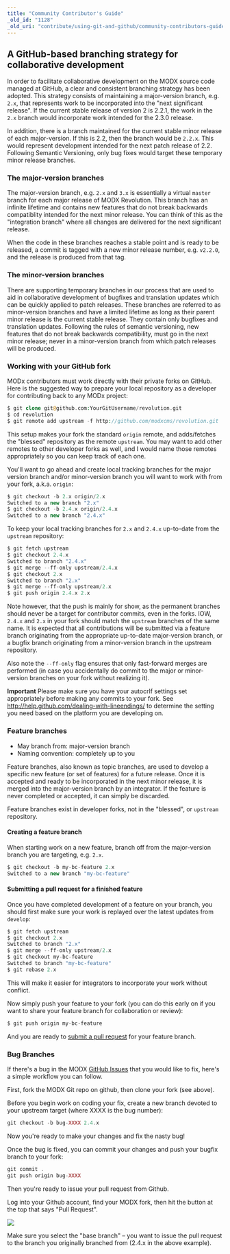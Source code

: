 ```yaml
---
title: "Community Contributor's Guide"
_old_id: "1128"
_old_uri: "contribute/using-git-and-github/community-contributors-guide"
---
```


## A GitHub-based branching strategy for collaborative development

 In order to facilitate collaborative development on the MODX source code managed at GitHub, a clear and consistent branching strategy has been adopted. This strategy consists of maintaining a major-version branch, e.g. `2.x`, that represents work to be incorporated into the "next significant release". If the current stable release of version 2 is 2.2.1, the work in the `2.x` branch would incorporate work intended for the 2.3.0 release.

 In addition, there is a branch maintained for the current stable minor release of each major-version. If this is 2.2, then the branch would be `2.2.x`. This would represent development intended for the next patch release of 2.2. Following Semantic Versioning, only bug fixes would target these temporary minor release branches.

### The major-version branches

 The major-version branch, e.g. `2.x` and `3.x` is essentially a virtual `master` branch for each major release of MODX Revolution. This branch has an infinite lifetime and contains new features that do not break backwards compatiblity intended for the next minor release. You can think of this as the "integration branch" where all changes are delivered for the next significant release.

 When the code in these branches reaches a stable point and is ready to be released, a commit is tagged with a new minor release number, e.g. `v2.2.0`, and the release is produced from that tag.

### The minor-version branches

 There are supporting temporary branches in our process that are used to aid in collaborative development of bugfixes and translation updates which can be quickly applied to patch releases. These branches are referred to as minor-version branches and have a limited lifetime as long as their parent minor release is the current stable release. They contain only bugfixes and translation updates. Following the rules of semantic versioning, new features that do not break backwards compatibility, must go in the next minor release; never in a minor-version branch from which patch releases will be produced.

### Working with your GitHub fork

 MODx contributors must work directly with their private forks on GitHub. Here is the suggested way to prepare your local repository as a developer for contributing back to any MODx project:

 ``` php 
$ git clone git@github.com:YourGitUsername/revolution.git
$ cd revolution
$ git remote add upstream -f http://github.com/modxcms/revolution.git
```

 This setup makes your fork the standard `origin` remote, and adds/fetches the "blessed" repository as the remote `upstream`. You may want to add other remotes to other developer forks as well, and I would name those remotes appropriately so you can keep track of each one.

 You'll want to go ahead and create local tracking branches for the major version branch and/or minor-version branch you will want to work with from your fork, a.k.a. `origin`:

 ``` php 
$ git checkout -b 2.x origin/2.x
Switched to a new branch "2.x"
$ git checkout -b 2.4.x origin/2.4.x
Switched to a new branch "2.4.x"
```

 To keep your local tracking branches for `2.x` and `2.4.x` up-to-date from the `upstream` repository:

 ``` php 
$ git fetch upstream
$ git checkout 2.4.x
Switched to branch "2.4.x"
$ git merge --ff-only upstream/2.4.x
$ git checkout 2.x
Switched to branch "2.x"
$ git merge --ff-only upstream/2.x
$ git push origin 2.4.x 2.x
```

 Note however, that the push is mainly for show, as the permanent branches should never be a target for contributor commits, even in the forks. IOW, `2.4.x` and `2.x` in your fork should match the `upstream` branches of the same name. It is expected that all contributions will be submitted via a feature branch originating from the appropriate up-to-date major-version branch, or a bugfix branch originating from a minor-version branch in the upstream repository.

 Also note the `--ff-only` flag ensures that only fast-forward merges are performed (in case you accidentally do commit to the major or minor-version branches on your fork without realizing it).

 **Important** 
 Please make sure you have your autocrlf settings set appropriately before making any commits to your fork. See <http://help.github.com/dealing-with-lineendings/> to determine the setting you need based on the platform you are developing on. 

### Feature branches

- May branch from: major-version branch
- Naming convention: completely up to you

 Feature branches, also known as topic branches, are used to develop a specific new feature (or set of features) for a future release. Once it is accepted and ready to be incorporated in the next minor release, it is merged into the major-version branch by an integrator. If the feature is never completed or accepted, it can simply be discarded.

 Feature branches exist in developer forks, not in the "blessed", or `upstream` repository.

#### Creating a feature branch

 When starting work on a new feature, branch off from the major-version branch you are targeting, e.g. `2.x`.

 ``` php 
$ git checkout -b my-bc-feature 2.x
Switched to a new branch "my-bc-feature"
```

#### Submitting a pull request for a finished feature

 Once you have completed development of a feature on your branch, you should first make sure your work is replayed over the latest updates from `develop`:

 ``` php 
$ git fetch upstream
$ git checkout 2.x
Switched to branch "2.x"
$ git merge --ff-only upstream/2.x
$ git checkout my-bc-feature
Switched to branch "my-bc-feature"
$ git rebase 2.x
```

 This will make it easier for integrators to incorporate your work without conflict.

 Now simply push your feature to your fork (you can do this early on if you want to share your feature branch for collaboration or review):

 ``` php 
$ git push origin my-bc-feature
```

 And you are ready to [submit a pull request](http://help.github.com/pull-requests/) for your feature branch.

### Bug Branches

 If there's a bug in the MODX [GitHub Issues](https://github.com/modxcms/revolution/issues) that you would like to fix, here's a simple workflow you can follow.

 First, fork the MODX Git repo on github, then clone your fork (see above).

 Before you begin work on coding your fix, create a new branch devoted to your upstream target (where XXXX is the bug number):

 ``` php 
git checkout -b bug-XXXX 2.4.x
```

 Now you're ready to make your changes and fix the nasty bug!

 Once the bug is fixed, you can commit your changes and push your bugfix branch to your fork:

 ``` php 
git commit .
git push origin bug-XXXX
```

 Then you're ready to issue your pull request from Github.

 Log into your Github account, find your MODX fork, then hit the button at the top that says "Pull Request".

 ![](/download/attachments/33948128/github_modx_pull_request.jpg?version=1&modificationDate=1370290791000)

 Make sure you select the "base branch" – you want to issue the pull request to the branch you originally branched from (2.4.x in the above example).